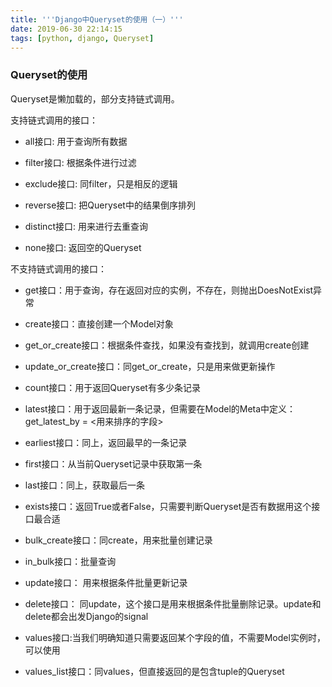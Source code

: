```yaml
---
title: '''Django中Queryset的使用（一）'''
date: 2019-06-30 22:14:15
tags: [python, django, Queryset]
---
```

### Queryset的使用

Queryset是懒加载的，部分支持链式调用。

 

支持链式调用的接口：

 

* all接口: 用于查询所有数据

* filter接口: 根据条件进行过滤

* exclude接口: 同filter，只是相反的逻辑

* reverse接口: 把Queryset中的结果倒序排列

* distinct接口: 用来进行去重查询

* none接口: 返回空的Queryset

 

不支持链式调用的接口：

 

* get接口：用于查询，存在返回对应的实例，不存在，则抛出DoesNotExist异常

* create接口：直接创建一个Model对象

* get_or_create接口：根据条件查找，如果没有查找到，就调用create创建

* update_or_create接口：同get_or_create，只是用来做更新操作

* count接口：用于返回Queryset有多少条记录

* latest接口：用于返回最新一条记录，但需要在Model的Meta中定义：get_latest_by = <用来排序的字段>

* earliest接口：同上，返回最早的一条记录

* first接口：从当前Queryset记录中获取第一条

* last接口：同上，获取最后一条

* exists接口：返回True或者False，只需要判断Queryset是否有数据用这个接口最合适

* bulk_create接口：同create，用来批量创建记录

* in_bulk接口：批量查询

* update接口： 用来根据条件批量更新记录

* delete接口： 同update，这个接口是用来根据条件批量删除记录。update和delete都会出发Django的signal

* values接口:当我们明确知道只需要返回某个字段的值，不需要Model实例时，可以使用

* values_list接口：同values，但直接返回的是包含tuple的Queryset